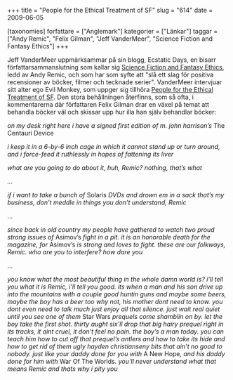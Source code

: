 +++
title = "People for the Ethical Treatment of SF"
slug = "614"
date = 2009-06-05

[taxonomies]
forfattare = ["Anglemark"]
kategorier = ["Länkar"]
taggar = ["Andy Remic", "Felix Gilman", "Jeff VanderMeer", "Science Fiction and Fantasy Ethics"]
+++

Jeff VanderMeer uppmärksammar på sin blogg, Ecstatic Days, en bisarr författarsammanslutning som kallar sig [Science Fiction and Fantasy Ethics](http://sffethics.wordpress.com), ledd av Andy Remic, och som har som syfte att "slå ett slag för positiva recensioner av böcker, filmer och tecknade serier". VanderMeer intervjuar sitt alter ego Evil Monkey, som uppger sig tillhöra [People for the Ethical Treatment of SF](http://www.jeffvandermeer.com/2009/06/04/evil-monkey-and-people-for-the-ethical-treatment-of-sf-petsf). Den stora behållningen återfinns, som så ofta, i kommentarerna där författaren Felix Gilman drar en växel på temat att behandla böcker väl och skissar upp hur illa han själv behandlar böcker:

<em>on my desk right here i have a signed first edition of m. john harrison’s </em>The Centauri Device

<em>i keep it in a 6-by-6 inch cage in which it cannot stand up or turn around, and i force-feed it ruthlessly in hopes of fattening its liver</em>

<em>what are you going to do about it, huh, Remic? nothing, that’s what</em>

_..._

<em>if i want to take a bunch of </em>Solaris <em>DVDs and drown em in a sack that’s my business, don’t meddle in things you don’t understand, Remic</em>

...

<em>since back in old country my people have gathered to watch two proud strong issues of </em>Asimov’s<em> fight in a pit.  it is an honorable death for the magazine, for </em>Asimov’s <em>is strong and loves to fight. these are our folkways, Remic. who are you to interfere? how dare you</em>

...

<em>you know what the most beautiful thing in the whole damn world is? i’ll tell you what it is Remic, i’ll tell you good. its when a man and his son drive up into the mountains with a couple good huntin guns and maybe some beers, maybe the boy has a beer too why not, his mother dont need to know. you dont even need to talk much just enjoy all that silence. just wait real quiet until you see one of them </em>Star Wars <em>prequels come shamblin on by. let the boy take the first shot. thirty aught six’ll drop that big hairy prequel right in its tracks, it aint cruel, it don’t feel no pain. the boy’s a man today. you can teach him how to cut off that prequel’s antlers and how to take its hide and how to get rid of them ugly hayden christianseny bits that ain’t no good to nobody. just like your daddy done for you with </em>A New Hope<em>, and his daddy done for him with </em>War Of The Worlds<em>.  you’ll never understand what that means Remic and thats why i pity you</em>
